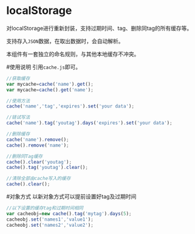 # localStorage
对localStorage进行重新封装，支持过期时间、tag、删除同tag的所有缓存等。

支持存入`JSON`数据，在取出数据时，会自动解析。

本组件有一套独立的命名规则，与其他本地缓存不冲突。

#使用说明
引用`cache.js`即可。

```javascript
//获取缓存
var mycache=cache('name').get();
var mycache=cache().get('name');

//使用方法
cache('name','tag','expires').set('your data');

//链试写法
cache('name').tag('youtag').days('expires').set('your data');

//删除缓存
cache('name').remove();
cache().remove('name');

//删除同Tag缓存
cache().clear('youtag');
cache().tag('youtag').clear();

//清除全部由cache写入的缓存
cache().clear();
```

#对象方式
以新对象方式可以提前设置好tag及过期时间
```javascript
//以下设置的缓存tag和过期时间相同
var cacheobj=new cache().tag('mytag').days(5);
cacheobj.set('names1','value1');
cacheobj.set('names2','value2');
```
